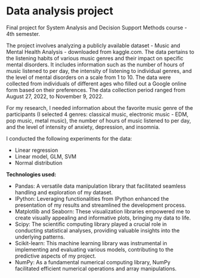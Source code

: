 # Data analysis project
Final project for System Analysis and Decision Support Methods course - 4th semester.

The project involves analyzing a publicly available dataset - Music and Mental Health Analysis - downloaded from kaggle.com. 
The data pertains to the listening habits of various music genres and their impact on specific mental disorders. 
It includes information such as the number of hours of music listened to per day, the intensity of listening to individual genres, 
and the level of mental disorders on a scale from 1 to 10. The data were collected from individuals of different ages who filled out a Google online form based on their preferences. 
The data collection period ranged from August 27, 2022, to November 9, 2022.

For my research, I needed information about the favorite music genre of the participants 
(I selected 4 genres: classical music, electronic music - EDM, pop music, metal music), 
the number of hours of music listened to per day, and the level of intensity of anxiety, depression, and insomnia.

I conducted the following experiments for the data:
* Linear regression
* Linear model, GLM, SVM
* Normal distribution


**Technologies used:**
* Pandas: A versatile data manipulation library that facilitated seamless handling and exploration of my dataset.
* IPython: Leveraging functionalities from IPython enhanced the presentation of my results and streamlined the development process.
* Matplotlib and Seaborn: These visualization libraries empowered me to create visually appealing and informative plots, bringing my data to life.
* Scipy: The scientific computing library played a crucial role in conducting statistical analyses, providing valuable insights into the underlying patterns.
* Scikit-learn: This machine learning library was instrumental in implementing and evaluating various models, contributing to the predictive aspects of my project.
* NumPy: As a fundamental numerical computing library, NumPy facilitated efficient numerical operations and array manipulations.
